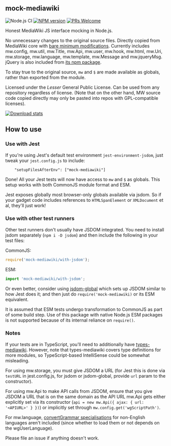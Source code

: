 ## mock-mediawiki
![Node.js CI](https://github.com/wikimedia-gadgets/mock-mediawiki/workflows/test/badge.svg)
[![NPM version](https://img.shields.io/npm/v/mock-mediawiki.svg)](https://www.npmjs.com/package/mock-mediawiki)
[![PRs Welcome](https://img.shields.io/badge/PRs-welcome-brightgreen.svg?style=flat-square)](http://makeapullrequest.com)

Honest MediaWiki JS interface mocking in Node.js.

No unnecessary changes to the original source files. Directly copied from MediaWiki core with [bare minimum modifications](https://github.com/wikimedia-gadgets/mock-mediawiki/blob/main/PATCHES.md). Currently includes mw.config, mw.util, mw.Title, mw.Api, mw.user, mw.hook, mw.html, mw.Uri, mw.storage, mw.language, mw.template, mw.Message and mw.jqueryMsg. jQuery is also included from [its npm package](https://www.npmjs.com/package/jquery).

To stay true to the original source, `mw` and `$` are made available as globals, rather than exported from the module. 

Licensed under the _Lesser_ General Public License. Can be used from any repository regardless of license. (Note that on the other hand, MW source code copied directly may only be pasted into repos with GPL-compatible licenses).

[![Download stats](https://nodei.co/npm/mock-mediawiki.png?downloads=true&downloadRank=true)](https://nodei.co/npm/mock-mediawiki/)

## How to use

### Use with Jest

If you're using Jest's default test environment `jest-environment-jsdom`, just tweak your `jest.config.js` to include:
```
    "setupFilesAfterEnv": ["mock-mediawiki"] 
```

Done! All your Jest tests will now have access to `mw` and `$` as globals. This setup works with both CommonJS module format and ESM.

Jest exposes globally most browser-only globals available via jsdom. So if your gadget code includes references to `HTMLSpanElement` or `XMLDocument` et al, they'll just work!

### Use with other test runners

Other test runners don't usually have JSDOM integrated. You need to install jsdom separately (`npm i -D jsdom`) and then include the following in your test files:

CommonJS:
```js
require('mock-mediawiki/with-jsdom');
```

ESM:
```js
import 'mock-mediawiki/with-jsdom';
```

Or even better, consider using [jsdom-global](https://www.npmjs.com/package/jsdom-global) which sets up JSDOM similar to how Jest does it; and then just do `require('mock-mediawiki)` or its ESM equivalent.

It is assumed that ESM tests undergo transformation to CommonJS as part of some build step. Use of this package with native Node.js ESM packages is not supported because of its internal reliance on `require()`.

### Notes

If your tests are in TypeScript, you'll need to additionally have [types-mediawiki](https://github.com/wikimedia-gadgets/types-mediawiki). However, note that types-mediawiki covers type definitions for more modules, so TypeScript-based IntelliSense could be somewhat misleading.

For using mw.storage, you must give JSDOM a URL (for Jest this is done via `testURL` in jest.config.js, for jsdom or jsdom-global, provide `url` param to the constructor).

For using mw.Api to make API calls from JSDOM, ensure that you give JSDOM a URL that is on the same domain as the API URL mw.Api gets either explicitly set via its constructor (`api = new mw.Api({ ajax: { url: '<APIURL>' } })`) or implicitly set through `mw.config.get('wgScriptPath')`. 

For mw.language, [convertGrammar specialisations](https://github.com/wikimedia/mediawiki/tree/master/resources/src/mediawiki.language/languages) for non-English languages aren't included (since whether to load them or not depends on the wgUserLanguage). 

Please file an issue if anything doesn't work.

